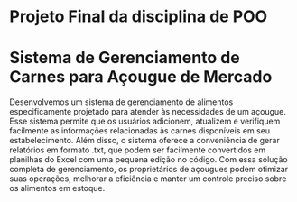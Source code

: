 # Projeto Final da disciplina de POO

# Sistema de Gerenciamento de Carnes para Açougue de Mercado
Desenvolvemos um sistema de gerenciamento de alimentos especificamente projetado para atender às necessidades de um açougue. Esse sistema permite que os usuários adicionem, atualizem e verifiquem facilmente as informações relacionadas às carnes disponíveis em seu estabelecimento. Além disso, o sistema oferece a conveniência de gerar relatórios em formato .txt, que podem ser facilmente convertidos em planilhas do Excel com uma pequena edição no código. Com essa solução completa de gerenciamento, os proprietários de açougues podem otimizar suas operações, melhorar a eficiência e manter um controle preciso sobre os alimentos em estoque.





